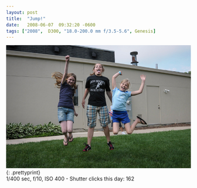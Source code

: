 ```yaml
---
layout: post
title:  "Jump!"
date:   2008-06-07  09:32:20 -0600
tags: ["2008",  D300, "18.0-200.0 mm f/3.5-5.6", Genesis]
---
```

![:title](/images/2008/2008_0607_DSC_5054.jpg)
{: .prettyprint}    
1/400 sec, f/10, ISO 400 - Shutter clicks this day: 162